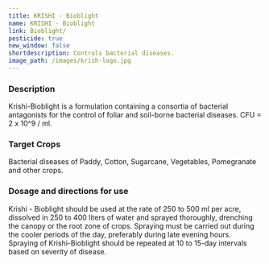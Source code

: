```yaml
---
title: KRISHI - Bioblight
name: KRISHI - Bioblight
link: Bioblight/
pesticide: true
new_window: false
shortdescription: Controls bacterial diseases.
image_path: /images/krish-logo.jpg
---
```

### Description
Krishi-Bioblight is a formulation containing a consortia of bacterial antagonists for the control of foliar and soil-borne bacterial diseases.  CFU = 2 x 10^9 / ml.

### Target Crops
Bacterial diseases of Paddy, Cotton, Sugarcane, Vegetables, Pomegranate and other crops.

### Dosage and directions for use
Krishi - Bioblight should be used at the rate of 250 to 500 ml per acre, dissolved in 250 to 400 liters of water and sprayed thoroughly, drenching the canopy or the root zone of crops. Spraying must be carried out during the cooler periods of the day,
preferably during late evening hours. Spraying of Krishi-Bioblight should be repeated at 10 to 15-day intervals based on severity of disease.
